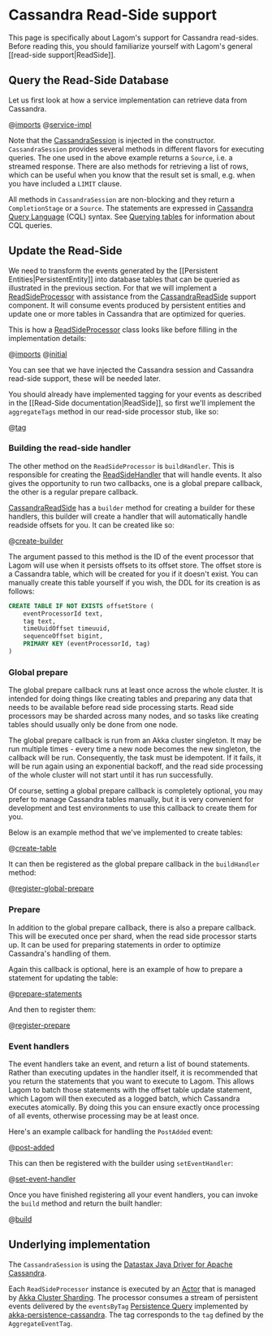 # Cassandra Read-Side support

This page is specifically about Lagom's support for Cassandra read-sides.  Before reading this, you should familiarize yourself with Lagom's general [[read-side support|ReadSide]].

## Query the Read-Side Database

Let us first look at how a service implementation can retrieve data from Cassandra.

@[imports](code/docs/home/persistence/CassandraReadSideQuery.java)
@[service-impl](code/docs/home/persistence/CassandraReadSideQuery.java)

Note that the [CassandraSession](api/index.html?com/lightbend/lagom/javadsl/persistence/cassandra/CassandraSession.html) is injected in the constructor. `CassandraSession` provides several methods in different flavors for executing queries. The one used in the above example returns a `Source`, i.e. a streamed response. There are also methods for retrieving a list of rows, which can be useful when you know that the result set is small, e.g. when you have included a `LIMIT` clause.

All methods in `CassandraSession` are non-blocking and they return a `CompletionStage` or a `Source`. The statements are expressed in [Cassandra Query Language](http://docs.datastax.com/en/cql/3.3/cql/cqlIntro.html) (CQL) syntax. See [Querying tables](http://docs.datastax.com/en/cql/3.3/cql/cql_using/useQueryDataTOC.html) for information about CQL queries.

## Update the Read-Side

We need to transform the events generated by the [[Persistent Entities|PersistentEntity]] into database tables that can be queried as illustrated in the previous section. For that we will implement a [ReadSideProcessor](api/index.html?com/lightbend/lagom/javadsl/persistence/ReadSideProcessor.html) with assistance from the [CassandraReadSide](api/index.html?com/lightbend/lagom/javadsl/persistence/cassandra/CassandraReadSide.html) support component. It will consume events produced by persistent entities and update one or more tables in Cassandra that are optimized for queries.

This is how a [ReadSideProcessor](api/index.html?com/lightbend/lagom/javadsl/persistence/ReadSideProcessor.html) class looks like before filling in the implementation details:

@[imports](code/docs/home/persistence/CassandraBlogEventProcessor.java)
@[initial](code/docs/home/persistence/CassandraBlogEventProcessor.java)

You can see that we have injected the Cassandra session and Cassandra read-side support, these will be needed later.

You should already have implemented tagging for your events as described in the [[Read-Side documentation|ReadSide]], so first we'll implement the `aggregateTags` method in our read-side processor stub, like so:

@[tag](code/docs/home/persistence/CassandraBlogEventProcessor.java)

### Building the read-side handler

The other method on the `ReadSideProcessor` is `buildHandler`.  This is responsible for creating the [ReadSideHandler](api/index.html?com/lightbend/lagom/javadsl/persistence/ReadSideProcessor.ReadSideHandler.html) that will handle events.  It also gives the opportunity to run two callbacks, one is a global prepare callback, the other is a regular prepare callback.

[CassandraReadSide](api/index.html?com/lightbend/lagom/javadsl/persistence/cassandra/CassandraReadSide.html) has a `builder` method for creating a builder for these handlers, this builder will create a handler that will automatically handle readside offsets for you.  It can be created like so:

@[create-builder](code/docs/home/persistence/CassandraBlogEventProcessor.java)

The argument passed to this method is the ID of the event processor that Lagom will use when it persists offsets to its offset store. The offset store is a Cassandra table, which will be created for you if it doesn't exist. You can manually create this table yourself if you wish, the DDL for its creation is as follows:

```sql
CREATE TABLE IF NOT EXISTS offsetStore (
    eventProcessorId text,
    tag text,
    timeUuidOffset timeuuid,
    sequenceOffset bigint,
    PRIMARY KEY (eventProcessorId, tag)
)
```

### Global prepare

The global prepare callback runs at least once across the whole cluster.  It is intended for doing things like creating tables and preparing any data that needs to be available before read side processing starts.  Read side processors may be sharded across many nodes, and so tasks like creating tables should usually only be done from one node.

The global prepare callback is run from an Akka cluster singleton.  It may be run multiple times - every time a new node becomes the new singleton, the callback will be run.  Consequently, the task must be idempotent.  If it fails, it will be run again using an exponential backoff, and the read side processing of the whole cluster will not start until it has run successfully.

Of course, setting a global prepare callback is completely optional, you may prefer to manage Cassandra tables manually, but it is very convenient for development and test environments to use this callback to create them for you.

Below is an example method that we've implemented to create tables:

@[create-table](code/docs/home/persistence/CassandraBlogEventProcessor.java)

It can then be registered as the global prepare callback in the `buildHandler` method:

@[register-global-prepare](code/docs/home/persistence/CassandraBlogEventProcessor.java)

### Prepare

In addition to the global prepare callback, there is also a prepare callback. This will be executed once per shard, when the read side processor starts up.  It can be used for preparing statements in order to optimize Cassandra's handling of them.

Again this callback is optional, here is an example of how to prepare a statement for updating the table:

@[prepare-statements](code/docs/home/persistence/CassandraBlogEventProcessor.java)

And then to register them:

@[register-prepare](code/docs/home/persistence/CassandraBlogEventProcessor.java)

### Event handlers

The event handlers take an event, and return a list of bound statements.  Rather than executing updates in the handler itself, it is recommended that you return the statements that you want to execute to Lagom.  This allows Lagom to batch those statements with the offset table update statement, which Lagom will then executed as a logged batch, which Cassandra executes atomically.  By doing this you can ensure exactly once processing of all events, otherwise processing may be at least once.

Here's an example callback for handling the `PostAdded` event:

@[post-added](code/docs/home/persistence/CassandraBlogEventProcessor.java)

This can then be registered with the builder using `setEventHandler`:

@[set-event-handler](code/docs/home/persistence/CassandraBlogEventProcessor.java)

Once you have finished registering all your event handlers, you can invoke the `build` method and return the built handler:

@[build](code/docs/home/persistence/CassandraBlogEventProcessor.java)

## Underlying implementation

The `CassandraSession` is using the [Datastax Java Driver for Apache Cassandra](https://github.com/datastax/java-driver).

Each `ReadSideProcessor` instance is executed by an [Actor](http://doc.akka.io/docs/akka/2.4.4/java/untyped-actors.html) that is managed by [Akka Cluster Sharding](http://doc.akka.io/docs/akka/2.4.4/java/cluster-sharding.html). The processor consumes a stream of persistent events delivered by the `eventsByTag` [Persistence Query](http://doc.akka.io/docs/akka/2.4.4/java/persistence-query.html) implemented by [akka-persistence-cassandra](https://github.com/akka/akka-persistence-cassandra). The tag corresponds to the `tag` defined by the `AggregateEventTag`.

